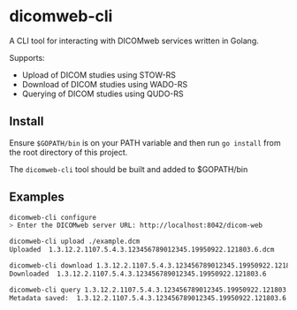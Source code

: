 # dicomweb-cli
A CLI tool for interacting with DICOMweb services written in Golang.

Supports:
- Upload of DICOM studies using STOW-RS
- Download of DICOM studies using WADO-RS
- Querying of DICOM studies using QUDO-RS

## Install
Ensure `$GOPATH/bin` is on your PATH variable and then run `go install` from the root directory of this project.

The `dicomweb-cli` tool should be built and added to $GOPATH/bin

## Examples

```sh
dicomweb-cli configure
> Enter the DICOMweb server URL: http://localhost:8042/dicom-web

dicomweb-cli upload ./example.dcm
Uploaded  1.3.12.2.1107.5.4.3.123456789012345.19950922.121803.6.dcm

dicomweb-cli download 1.3.12.2.1107.5.4.3.123456789012345.19950922.121803.6 --output test_download.dcm
Downloaded  1.3.12.2.1107.5.4.3.123456789012345.19950922.121803.6

dicomweb-cli query 1.3.12.2.1107.5.4.3.123456789012345.19950922.121803.6
Metadata saved:  1.3.12.2.1107.5.4.3.123456789012345.19950922.121803.6
```
